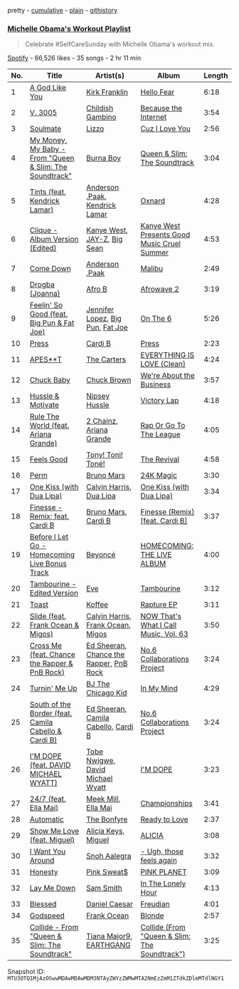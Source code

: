 pretty - [cumulative](/playlists/cumulative/37i9dQZF1DX2BCKQiTaN5o.md) - [plain](/playlists/plain/37i9dQZF1DX2BCKQiTaN5o) - [githistory](https://github.githistory.xyz/mackorone/spotify-playlist-archive/blob/main/playlists/plain/37i9dQZF1DX2BCKQiTaN5o)

### [Michelle Obama's Workout Playlist](https://open.spotify.com/playlist/37i9dQZF1DX2BCKQiTaN5o)

> Celebrate \#SelfCareSunday with Michelle Obama's workout mix.

[Spotify](https://open.spotify.com/user/spotify) - 66,526 likes - 35 songs - 2 hr 11 min

| No. | Title | Artist(s) | Album | Length |
|---|---|---|---|---|
| 1 | [A God Like You](https://open.spotify.com/track/5Gfp6euoNJPw5AvSpGZSRZ) | [Kirk Franklin](https://open.spotify.com/artist/4akybxRTGHJZ1DXjLhJ1qu) | [Hello Fear](https://open.spotify.com/album/6CkiHbEFRtD75ghxLBOn3N) | 6:18 |
| 2 | [V\. 3005](https://open.spotify.com/track/0BoWVJUFru3oEaU2N1GCyc) | [Childish Gambino](https://open.spotify.com/artist/73sIBHcqh3Z3NyqHKZ7FOL) | [Because the Internet](https://open.spotify.com/album/6kWZEtlgdfNxohXEgk8fo0) | 3:54 |
| 3 | [Soulmate](https://open.spotify.com/track/6u3xaeXzTyfTuPW3d4MNwz) | [Lizzo](https://open.spotify.com/artist/56oDRnqbIiwx4mymNEv7dS) | [Cuz I Love You](https://open.spotify.com/album/03GhhXKmJAZ7F0EdI5O9Eo) | 2:56 |
| 4 | [My Money, My Baby \- From "Queen & Slim: The Soundtrack"](https://open.spotify.com/track/7gOb1BmKmG4EYw7lAePO1c) | [Burna Boy](https://open.spotify.com/artist/3wcj11K77LjEY1PkEazffa) | [Queen & Slim: The Soundtrack](https://open.spotify.com/album/3KkAi988nPkzw0FOrXTBfM) | 3:04 |
| 5 | [Tints \(feat\. Kendrick Lamar\)](https://open.spotify.com/track/6JAJxkQA5Q3TYN4dP8b46e) | [Anderson .Paak](https://open.spotify.com/artist/3jK9MiCrA42lLAdMGUZpwa), [Kendrick Lamar](https://open.spotify.com/artist/2YZyLoL8N0Wb9xBt1NhZWg) | [Oxnard](https://open.spotify.com/album/470YoR7n18n3xyQTsUxdlV) | 4:28 |
| 6 | [Clique \- Album Version \(Edited\)](https://open.spotify.com/track/6vqQUjmJiz12gLkvh9bqzF) | [Kanye West](https://open.spotify.com/artist/5K4W6rqBFWDnAN6FQUkS6x), [JAY\-Z](https://open.spotify.com/artist/3nFkdlSjzX9mRTtwJOzDYB), [Big Sean](https://open.spotify.com/artist/0c173mlxpT3dSFRgMO8XPh) | [Kanye West Presents Good Music Cruel Summer](https://open.spotify.com/album/6ijvs54NaN3QNdXFVFtVOM) | 4:53 |
| 7 | [Come Down](https://open.spotify.com/track/7qsF31mlCOvFDDZpEiS0Sk) | [Anderson .Paak](https://open.spotify.com/artist/3jK9MiCrA42lLAdMGUZpwa) | [Malibu](https://open.spotify.com/album/73uicPCTt24cmTc9bVaOIp) | 2:49 |
| 8 | [Drogba \(Joanna\)](https://open.spotify.com/track/4E0teOQQQwagLVvQ7VfYm1) | [Afro B](https://open.spotify.com/artist/7oMRcCu0OYSCtCyS3P37iC) | [Afrowave 2](https://open.spotify.com/album/1R3refsYPuUJ4yl7sNqir1) | 3:19 |
| 9 | [Feelin' So Good \(feat\. Big Pun & Fat Joe\)](https://open.spotify.com/track/1AlvKwk3NBZ8lAt7GC6SiT) | [Jennifer Lopez](https://open.spotify.com/artist/2DlGxzQSjYe5N6G9nkYghR), [Big Pun](https://open.spotify.com/artist/2Xu7q46Hf02xOoEIm4E1Qs), [Fat Joe](https://open.spotify.com/artist/3ScY9CQxNLQei8Umvpx5g6) | [On The 6](https://open.spotify.com/album/3Gby5NNeNYkMgAnrtEA3lc) | 5:26 |
| 10 | [Press](https://open.spotify.com/track/61qVApvKjw3uZMofatndGo) | [Cardi B](https://open.spotify.com/artist/4kYSro6naA4h99UJvo89HB) | [Press](https://open.spotify.com/album/1sotjX4JIHAEyQwRYqO7uh) | 2:23 |
| 11 | [APES\*\*T](https://open.spotify.com/track/0B08s1tLWCXoFmGP0vIubM) | [The Carters](https://open.spotify.com/artist/4fpTMHe34LC5t3h5ztK8qu) | [EVERYTHING IS LOVE \(Clean\)](https://open.spotify.com/album/1x7IPmap6ALHrqcyWGnFT2) | 4:24 |
| 12 | [Chuck Baby](https://open.spotify.com/track/5BP4MvcQyHwXKzHAeAju6j) | [Chuck Brown](https://open.spotify.com/artist/2ssIfCr0vMmCuesIw9U4eg) | [We're About the Business](https://open.spotify.com/album/0GW2KEasUTILVEi6W4tDMi) | 3:57 |
| 13 | [Hussle & Motivate](https://open.spotify.com/track/3CldQZk9z2VifSacRkXJXC) | [Nipsey Hussle](https://open.spotify.com/artist/0EeQBlQJFiAfJeVN2vT9s0) | [Victory Lap](https://open.spotify.com/album/3RZIk5CH4y187nGskxMrCf) | 4:18 |
| 14 | [Rule The World \(feat\. Ariana Grande\)](https://open.spotify.com/track/2kWKnnBDlviGdHKDPgJZGR) | [2 Chainz](https://open.spotify.com/artist/17lzZA2AlOHwCwFALHttmp), [Ariana Grande](https://open.spotify.com/artist/66CXWjxzNUsdJxJ2JdwvnR) | [Rap Or Go To The League](https://open.spotify.com/album/7lfdVCbc8jURXOXW1UYLY9) | 4:05 |
| 15 | [Feels Good](https://open.spotify.com/track/4cRR2gUTOerkUOW5iZpm91) | [Tony! Toni! Toné!](https://open.spotify.com/artist/7vWlb4pM85jCHvV771qZZW) | [The Revival](https://open.spotify.com/album/5yORmYtkTZdFgo6ppcsFZT) | 4:58 |
| 16 | [Perm](https://open.spotify.com/track/1I6pKIyaBp4OebTGLJpCCC) | [Bruno Mars](https://open.spotify.com/artist/0du5cEVh5yTK9QJze8zA0C) | [24K Magic](https://open.spotify.com/album/4PgleR09JVnm3zY1fW3XBA) | 3:30 |
| 17 | [One Kiss \(with Dua Lipa\)](https://open.spotify.com/track/7ef4DlsgrMEH11cDZd32M6) | [Calvin Harris](https://open.spotify.com/artist/7CajNmpbOovFoOoasH2HaY), [Dua Lipa](https://open.spotify.com/artist/6M2wZ9GZgrQXHCFfjv46we) | [One Kiss \(with Dua Lipa\)](https://open.spotify.com/album/7GEzhoTiqcPYkOprWQu581) | 3:34 |
| 18 | [Finesse \- Remix; feat\. Cardi B](https://open.spotify.com/track/3Vo4wInECJQuz9BIBMOu8i) | [Bruno Mars](https://open.spotify.com/artist/0du5cEVh5yTK9QJze8zA0C), [Cardi B](https://open.spotify.com/artist/4kYSro6naA4h99UJvo89HB) | [Finesse \(Remix\) \[feat\. Cardi B\]](https://open.spotify.com/album/3mumK2ar9b4JPhVOZR0V2p) | 3:37 |
| 19 | [Before I Let Go \- Homecoming Live Bonus Track](https://open.spotify.com/track/7LikBkHerFGZ58QHVOKp1t) | [Beyoncé](https://open.spotify.com/artist/6vWDO969PvNqNYHIOW5v0m) | [HOMECOMING: THE LIVE ALBUM](https://open.spotify.com/album/35S1JCj5paIfElT2GODl6x) | 4:00 |
| 20 | [Tambourine \- Edited Version](https://open.spotify.com/track/1dNHkbbl6PaoqO5bUM9Q32) | [Eve](https://open.spotify.com/artist/4d3yvTptO48nOYTPBcPFZC) | [Tambourine](https://open.spotify.com/album/6VO19ubQLg8pEzMuBlcigx) | 3:12 |
| 21 | [Toast](https://open.spotify.com/track/7sd72KZS8D59g5NmhxyHpJ) | [Koffee](https://open.spotify.com/artist/1gWjcmBsveEYMxOZ0VRi32) | [Rapture EP](https://open.spotify.com/album/0v1VLjgwVun46wA13DWUJI) | 3:11 |
| 22 | [Slide \(feat\. Frank Ocean & Migos\)](https://open.spotify.com/track/57lammiiiyQRanh0hTuIFE) | [Calvin Harris](https://open.spotify.com/artist/7CajNmpbOovFoOoasH2HaY), [Frank Ocean](https://open.spotify.com/artist/2h93pZq0e7k5yf4dywlkpM), [Migos](https://open.spotify.com/artist/6oMuImdp5ZcFhWP0ESe6mG) | [NOW That's What I Call Music, Vol\. 63](https://open.spotify.com/album/26xSgw4GGZdGD7kbA2iNSJ) | 3:50 |
| 23 | [Cross Me \(feat\. Chance the Rapper & PnB Rock\)](https://open.spotify.com/track/1oH5Mg9dyAj15lWUmXvmFW) | [Ed Sheeran](https://open.spotify.com/artist/6eUKZXaKkcviH0Ku9w2n3V), [Chance the Rapper](https://open.spotify.com/artist/1anyVhU62p31KFi8MEzkbf), [PnB Rock](https://open.spotify.com/artist/21WS9wngs9AqFckK7yYJPM) | [No.6 Collaborations Project](https://open.spotify.com/album/5oUZ9TEZR3wOdvqzowuNwl) | 3:24 |
| 24 | [Turnin' Me Up](https://open.spotify.com/track/09XnY0y4QUQmLzfUlbCEeZ) | [BJ The Chicago Kid](https://open.spotify.com/artist/07d5etnpjriczFBB8pxmRe) | [In My Mind](https://open.spotify.com/album/4Y8CDk1rrS7lnmcT2C96XA) | 4:29 |
| 25 | [South of the Border \(feat\. Camila Cabello & Cardi B\)](https://open.spotify.com/track/4vUmTMuQqjdnvlZmAH61Qk) | [Ed Sheeran](https://open.spotify.com/artist/6eUKZXaKkcviH0Ku9w2n3V), [Camila Cabello](https://open.spotify.com/artist/4nDoRrQiYLoBzwC5BhVJzF), [Cardi B](https://open.spotify.com/artist/4kYSro6naA4h99UJvo89HB) | [No.6 Collaborations Project](https://open.spotify.com/album/3oIFxDIo2fwuk4lwCmFZCx) | 3:24 |
| 26 | [I'M DOPE \(feat\. DAVID MICHAEL WYATT\)](https://open.spotify.com/track/3z6ErCqNLgspjTSlKMGyFZ) | [Tobe Nwigwe](https://open.spotify.com/artist/3Qh89pgJeZq6d8uM1bTot3), [David Michael Wyatt](https://open.spotify.com/artist/3nBYRtHTuSZGhDataNGunX) | [I'M DOPE](https://open.spotify.com/album/2UEMHDiA98ANR3YHq7R2l6) | 3:23 |
| 27 | [24/7 \(feat\. Ella Mai\)](https://open.spotify.com/track/4yv7UGCLOBijVfQZ5kxNU2) | [Meek Mill](https://open.spotify.com/artist/20sxb77xiYeusSH8cVdatc), [Ella Mai](https://open.spotify.com/artist/7HkdQ0gt53LP4zmHsL0nap) | [Championships](https://open.spotify.com/album/0psMalUoERrqQWc2sfWIrv) | 3:41 |
| 28 | [Automatic](https://open.spotify.com/track/4pQbnbI736qzbR6lUNlaSW) | [The Bonfyre](https://open.spotify.com/artist/4oIGrMYn1N1xPNYVXcaEZJ) | [Ready to Love](https://open.spotify.com/album/7AZN4LMRjQMi5boyWFgPFv) | 2:37 |
| 29 | [Show Me Love \(feat\. Miguel\)](https://open.spotify.com/track/31dgrKXIJ7FCxlENs8uxuo) | [Alicia Keys](https://open.spotify.com/artist/3DiDSECUqqY1AuBP8qtaIa), [Miguel](https://open.spotify.com/artist/360IAlyVv4PCEVjgyMZrxK) | [ALICIA](https://open.spotify.com/album/1168pCxg0HeTRqyutFf4o1) | 3:08 |
| 30 | [I Want You Around](https://open.spotify.com/track/2tUuvamTbprsZ2YevAuzGC) | [Snoh Aalegra](https://open.spotify.com/artist/1A9o3Ljt67pFZ89YtPPL5X) | [\- Ugh, those feels again](https://open.spotify.com/album/0xyp4JuWXxA0lPsjuN57Q8) | 3:32 |
| 31 | [Honesty](https://open.spotify.com/track/19gCnDoMbugHhF7eMpLpe1) | [Pink Sweat$](https://open.spotify.com/artist/1W7FNibLa0O0b572tB2w7t) | [PINK PLANET](https://open.spotify.com/album/74UvOvL6L4tZbYFtY759ZG) | 3:09 |
| 32 | [Lay Me Down](https://open.spotify.com/track/74sb4Gib0cL3TQeCjYF8vh) | [Sam Smith](https://open.spotify.com/artist/2wY79sveU1sp5g7SokKOiI) | [In The Lonely Hour](https://open.spotify.com/album/08jWgM4vSkTose4blKBWov) | 4:13 |
| 33 | [Blessed](https://open.spotify.com/track/0KyzXQhY2yzcb1FYCHkZc2) | [Daniel Caesar](https://open.spotify.com/artist/20wkVLutqVOYrc0kxFs7rA) | [Freudian](https://open.spotify.com/album/3xybjP7r2VsWzwvDQipdM0) | 4:01 |
| 34 | [Godspeed](https://open.spotify.com/track/34xTFwjPQ1dC6uJmleno7x) | [Frank Ocean](https://open.spotify.com/artist/2h93pZq0e7k5yf4dywlkpM) | [Blonde](https://open.spotify.com/album/3mH6qwIy9crq0I9YQbOuDf) | 2:57 |
| 35 | [Collide \- From "Queen & Slim: The Soundtrack"](https://open.spotify.com/track/1mEO3xiJqEWXYIdZalDzHR) | [Tiana Major9](https://open.spotify.com/artist/1Naqgo0HMRoumRP0e2MXD9), [EARTHGANG](https://open.spotify.com/artist/5MbNzCW3qokGyoo9giHA3V) | [Collide \(From "Queen & Slim: The Soundtrack"\)](https://open.spotify.com/album/0Y9i5YM95iEHAQpppUN76A) | 3:25 |

Snapshot ID: `MTU3OTQ1MjAzOSwwMDAwMDAwMDM3NTAyZWYzZWMwMTA2NmEzZmM1ZTdkZDlmMTdlNGY1`
